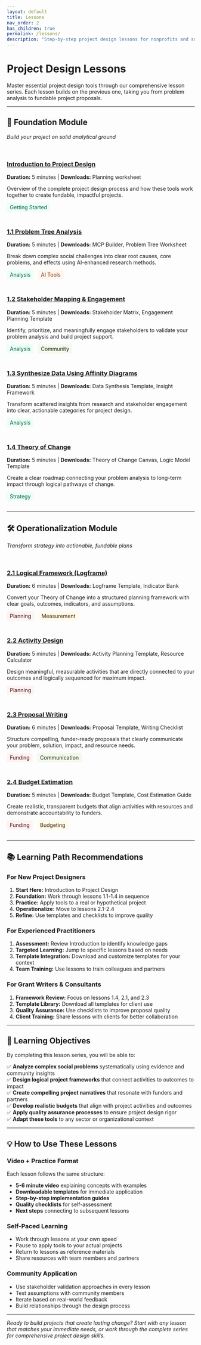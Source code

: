 ```yaml
---
layout: default
title: Lessons
nav_order: 2
has_children: true
permalink: /lessons/
description: "Step-by-step project design lessons for nonprofits and social enterprises"
---
```


# Project Design Lessons

Master essential project design tools through our comprehensive lesson series. Each lesson builds on the previous one, taking you from problem analysis to fundable project proposals.

---

## 🌱 Foundation Module
*Build your project on solid analytical ground*

<div style="display: grid; gap: 1.5rem; margin: 2rem 0;">

<div class="lesson-card">
<h3><a href="/lessons/introduction/">Introduction to Project Design</a></h3>
<p><strong>Duration:</strong> 5 minutes | <strong>Downloads:</strong> Planning worksheet</p>
<p>Overview of the complete project design process and how these tools work together to create fundable, impactful projects.</p>
<div style="margin-top: 1rem;">
<span style="background: #ecfff7; color: #005c38; padding: 0.25rem 0.5rem; border-radius: 4px; font-size: 0.875rem;">Getting Started</span>
</div>
</div>

<div class="lesson-card">
<h3><a href="/lessons/problem-tree-analysis/">1.1 Problem Tree Analysis</a></h3>
<p><strong>Duration:</strong> 5 minutes | <strong>Downloads:</strong> MCP Builder, Problem Tree Worksheet</p>
<p>Break down complex social challenges into clear root causes, core problems, and effects using AI-enhanced research methods.</p>
<div style="margin-top: 1rem;">
<span style="background: #ecfff7; color: #005c38; padding: 0.25rem 0.5rem; border-radius: 4px; font-size: 0.875rem;">Analysis</span>
<span style="background: #fff7ed; color: #7c2d12; padding: 0.25rem 0.5rem; border-radius: 4px; font-size: 0.875rem; margin-left: 0.5rem;">AI Tools</span>
</div>
</div>

<div class="lesson-card">
<h3><a href="/lessons/stakeholder-mapping/">1.2 Stakeholder Mapping & Engagement</a></h3>
<p><strong>Duration:</strong> 5 minutes | <strong>Downloads:</strong> Stakeholder Matrix, Engagement Planning Template</p>
<p>Identify, prioritize, and meaningfully engage stakeholders to validate your problem analysis and build project support.</p>
<div style="margin-top: 1rem;">
<span style="background: #ecfff7; color: #005c38; padding: 0.25rem 0.5rem; border-radius: 4px; font-size: 0.875rem;">Analysis</span>
<span style="background: #f3f9ec; color: #16250e; padding: 0.25rem 0.5rem; border-radius: 4px; font-size: 0.875rem; margin-left: 0.5rem;">Community</span>
</div>
</div>

<div class="lesson-card">
<h3><a href="/lessons/affinity-diagram/">1.3 Synthesize Data Using Affinity Diagrams</a></h3>
<p><strong>Duration:</strong> 5 minutes | <strong>Downloads:</strong> Data Synthesis Template, Insight Framework</p>
<p>Transform scattered insights from research and stakeholder engagement into clear, actionable categories for project design.</p>
<div style="margin-top: 1rem;">
<span style="background: #ecfff7; color: #005c38; padding: 0.25rem 0.5rem; border-radius: 4px; font-size: 0.875rem;">Analysis</span>
</div>
</div>

<div class="lesson-card">
<h3><a href="/lessons/theory-of-change/">1.4 Theory of Change</a></h3>
<p><strong>Duration:</strong> 5 minutes | <strong>Downloads:</strong> Theory of Change Canvas, Logic Model Template</p>
<p>Create a clear roadmap connecting your problem analysis to long-term impact through logical pathways of change.</p>
<div style="margin-top: 1rem;">
<span style="background: #ecfff7; color: #005c38; padding: 0.25rem 0.5rem; border-radius: 4px; font-size: 0.875rem;">Strategy</span>
</div>
</div>

</div>

---

## 🛠️ Operationalization Module
*Transform strategy into actionable, fundable plans*

<div style="display: grid; gap: 1.5rem; margin: 2rem 0;">

<div class="lesson-card">
<h3><a href="/lessons/logical-framework/">2.1 Logical Framework (Logframe)</a></h3>
<p><strong>Duration:</strong> 6 minutes | <strong>Downloads:</strong> Logframe Template, Indicator Bank</p>
<p>Convert your Theory of Change into a structured planning framework with clear goals, outcomes, indicators, and assumptions.</p>
<div style="margin-top: 1rem;">
<span style="background: #fef2f2; color: #46090a; padding: 0.25rem 0.5rem; border-radius: 4px; font-size: 0.875rem;">Planning</span>
<span style="background: #fefce8; color: #412007; padding: 0.25rem 0.5rem; border-radius: 4px; font-size: 0.875rem; margin-left: 0.5rem;">Measurement</span>
</div>
</div>

<div class="lesson-card">
<h3><a href="/lessons/activity-design/">2.2 Activity Design</a></h3>
<p><strong>Duration:</strong> 5 minutes | <strong>Downloads:</strong> Activity Planning Template, Resource Calculator</p>
<p>Design meaningful, measurable activities that are directly connected to your outcomes and logically sequenced for maximum impact.</p>
<div style="margin-top: 1rem;">
<span style="background: #fef2f2; color: #46090a; padding: 0.25rem 0.5rem; border-radius: 4px; font-size: 0.875rem;">Planning</span>
</div>
</div>

<div class="lesson-card">
<h3><a href="/lessons/proposal-writing/">2.3 Proposal Writing</a></h3>
<p><strong>Duration:</strong> 6 minutes | <strong>Downloads:</strong> Proposal Template, Writing Checklist</p>
<p>Structure compelling, funder-ready proposals that clearly communicate your problem, solution, impact, and resource needs.</p>
<div style="margin-top: 1rem;">
<span style="background: #fef2f2; color: #46090a; padding: 0.25rem 0.5rem; border-radius: 4px; font-size: 0.875rem;">Funding</span>
<span style="background: #f3f9ec; color: #16250e; padding: 0.25rem 0.5rem; border-radius: 4px; font-size: 0.875rem; margin-left: 0.5rem;">Communication</span>
</div>
</div>

<div class="lesson-card">
<h3><a href="/lessons/budget-estimation/">2.4 Budget Estimation</a></h3>
<p><strong>Duration:</strong> 5 minutes | <strong>Downloads:</strong> Budget Template, Cost Estimation Guide</p>
<p>Create realistic, transparent budgets that align activities with resources and demonstrate accountability to funders.</p>
<div style="margin-top: 1rem;">
<span style="background: #fef2f2; color: #46090a; padding: 0.25rem 0.5rem; border-radius: 4px; font-size: 0.875rem;">Funding</span>
<span style="background: #fefce8; color: #412007; padding: 0.25rem 0.5rem; border-radius: 4px; font-size: 0.875rem; margin-left: 0.5rem;">Budgeting</span>
</div>
</div>

</div>

---

## 📚 Learning Path Recommendations

### For New Project Designers
1. **Start Here:** Introduction to Project Design
2. **Foundation:** Work through lessons 1.1-1.4 in sequence
3. **Practice:** Apply tools to a real or hypothetical project
4. **Operationalize:** Move to lessons 2.1-2.4
5. **Refine:** Use templates and checklists to improve quality

### For Experienced Practitioners
1. **Assessment:** Review Introduction to identify knowledge gaps
2. **Targeted Learning:** Jump to specific lessons based on needs
3. **Template Integration:** Download and customize templates for your context
4. **Team Training:** Use lessons to train colleagues and partners

### For Grant Writers & Consultants
1. **Framework Review:** Focus on lessons 1.4, 2.1, and 2.3
2. **Template Library:** Download all templates for client use
3. **Quality Assurance:** Use checklists to improve proposal quality
4. **Client Training:** Share lessons with clients for better collaboration

---

## 🎯 Learning Objectives

By completing this lesson series, you will be able to:

✅ **Analyze complex social problems** systematically using evidence and community insights  
✅ **Design logical project frameworks** that connect activities to outcomes to impact  
✅ **Create compelling project narratives** that resonate with funders and partners  
✅ **Develop realistic budgets** that align with project activities and outcomes  
✅ **Apply quality assurance processes** to ensure project design rigor  
✅ **Adapt these tools** to any sector or organizational context  

---

## 💡 How to Use These Lessons

### Video + Practice Format
Each lesson follows the same structure:
- **5-6 minute video** explaining concepts with examples
- **Downloadable templates** for immediate application
- **Step-by-step implementation guides** 
- **Quality checklists** for self-assessment
- **Next steps** connecting to subsequent lessons

### Self-Paced Learning
- Work through lessons at your own speed
- Pause to apply tools to your actual projects
- Return to lessons as reference materials
- Share resources with team members and partners

### Community Application
- Use stakeholder validation approaches in every lesson
- Test assumptions with community members
- Iterate based on real-world feedback
- Build relationships through the design process

---

*Ready to build projects that create lasting change? Start with any lesson that matches your immediate needs, or work through the complete series for comprehensive project design skills.*